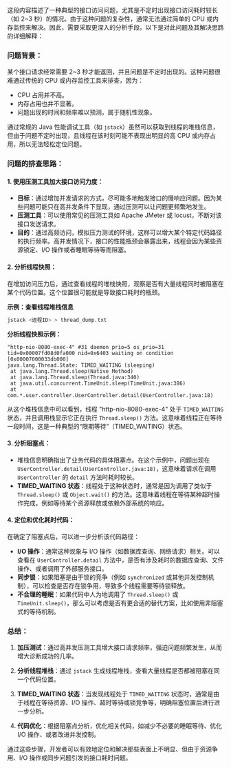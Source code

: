 



这段内容描述了一种典型的接口访问问题，尤其是不定时出现接口访问耗时较长（如 2~3 秒）的情况。由于这种问题的复杂性，通常无法通过简单的 CPU 或内存监控来解决。因此，需要采取更深入的分析手段。以下是对此问题及其解决思路的详细解释：

### 问题背景：
某个接口请求经常需要 2~3 秒才能返回，并且问题是不定时出现的。这种问题很难通过传统的 CPU 或内存监控工具来排查，因为：
- CPU 占用并不高。
- 内存占用也并不显著。
- 问题出现的时间和频率难以预测，属于随机性现象。

通过常规的 Java 性能调试工具（如 `jstack`）虽然可以获取到线程的堆栈信息，但由于问题不定时出现，且线程在该时刻可能不表现出明显的高 CPU 或内存占用，所以无法轻松定位问题。

### 问题的排查思路：

#### 1. **使用压测工具加大接口访问力度：**
   - **目标**：通过增加并发请求的方式，尽可能多地触发接口的慢响应问题。因为某些问题可能只在高并发条件下显现，通过压测可以让问题更频繁地发生。
   - **压测工具**：可以使用常见的压测工具如 Apache JMeter 或 locust，不断对该接口发送请求。
   - **目的**：通过高频访问，模拟压力测试的环境，这样可以增大某个特定代码路径的执行频率。高并发情况下，接口的性能瓶颈会暴露出来，线程会因为某些资源锁定、I/O 操作或者睡眠等待等而阻塞。

#### 2. **分析线程快照：**
   在增加访问压力后，通过查看线程的堆栈快照，观察是否有大量线程同时被阻塞在某个代码位置。这个位置很可能就是导致接口耗时的瓶颈。

   **示例：查看线程堆栈信息**
   ```bash
   jstack <进程ID> > thread_dump.txt
   ```
   **分析线程快照示例：**
   ```plaintext
   "http-nio-8080-exec-4" #31 daemon prio=5 os_prio=31 tid=0x00007fd08d0fa000 nid=0x6403 waiting on condition [0x00007000033db000]
   java.lang.Thread.State: TIMED_WAITING (sleeping)
    at java.lang.Thread.sleep(Native Method)
    at java.lang.Thread.sleep(Thread.java:340)
    at java.util.concurrent.TimeUnit.sleep(TimeUnit.java:386)
    at com.*.user.controller.UserController.detail(UserController.java:18)
   ```

   从这个堆栈信息中可以看到，线程 "http-nio-8080-exec-4" 处于 `TIMED_WAITING` 状态，并且调用栈显示它正在执行 `Thread.sleep()` 方法。这意味着线程正在等待一段时间，这是一种典型的“限期等待”（TIMED_WAITING）状态。

#### 3. **分析阻塞点：**
   - 堆栈信息明确指出了业务代码的具体阻塞点。在这个示例中，问题出现在 `UserController.detail(UserController.java:18)`，这意味着请求在调用 `UserController` 的 `detail` 方法时耗时较长。
   - **TIMED_WAITING 状态**：线程处于这种状态时，通常是因为调用了类似于 `Thread.sleep()` 或 `Object.wait()` 的方法。这意味着线程在等待某种超时操作完成，例如等待某个资源释放或依赖外部系统的响应。

#### 4. **定位和优化耗时代码：**
   在确定了阻塞点后，可以进一步分析该代码路径：
   - **I/O 操作**：通常这种现象与 I/O 操作（如数据库查询、网络请求）相关。可以查看在 `UserController.detail` 方法中，是否有涉及耗时的数据库查询、文件操作、或者调用了外部服务接口。
   - **同步锁**：如果阻塞是由于锁的竞争（例如 `synchronized` 或其他并发控制机制），可以检查是否存在锁争用，导致多个线程需要等待锁释放。
   - **不合理的睡眠**：如果代码中人为地调用了 `Thread.sleep()` 或 `TimeUnit.sleep()`，那么可以考虑是否有更合适的替代方案，比如使用非阻塞式的等待机制。

### 总结：
1. **加压测试**：通过高并发压测工具增大接口请求频率，强迫问题频繁发生，从而增大诊断成功的几率。
  
2. **分析线程堆栈**：通过 `jstack` 生成线程堆栈，查看大量线程是否都被阻塞在同一个代码位置。
  
3. **TIMED_WAITING 状态**：当发现线程处于 `TIMED_WAITING` 状态时，通常是由于线程在等待资源、I/O 操作、超时等待或锁竞争等，明确阻塞位置后进行进一步分析。

4. **代码优化**：根据阻塞点分析，优化相关代码，如减少不必要的睡眠等待、优化 I/O 操作、或者改进并发控制。

通过这些步骤，开发者可以有效地定位和解决那些表面上不明显、但由于资源争用、I/O 操作或同步问题引发的接口耗时问题。